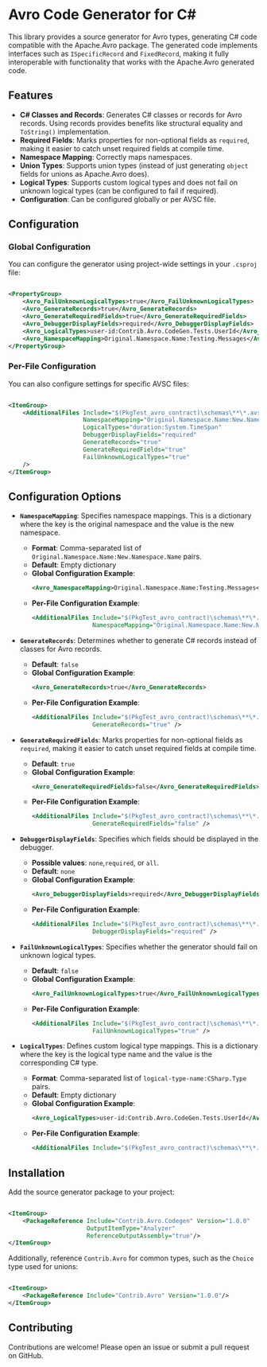 # Avro Code Generator for C#

This library provides a source generator for Avro types, generating C# code compatible with the Apache.Avro package. The
generated code implements interfaces such as `ISpecificRecord` and `FixedRecord`, making it fully interoperable with
functionality that works with the Apache.Avro generated code.

## Features

- **C# Classes and Records**: Generates C# classes or records for Avro records. Using records provides benefits like
  structural equality and `ToString()` implementation.
- **Required Fields**: Marks properties for non-optional fields as `required`, making it easier to catch unset required
  fields at compile time.
- **Namespace Mapping**: Correctly maps namespaces.
- **Union Types**: Supports union types (instead of just generating `object` fields for unions as Apache.Avro does).
- **Logical Types**: Supports custom logical types and does not fail on unknown logical types
  (can be configured to fail if required).
- **Configuration**: Can be configured globally or per AVSC file.

## Configuration

### Global Configuration

You can configure the generator using project-wide settings in your `.csproj` file:

```xml

<PropertyGroup>
    <Avro_FailUnknownLogicalTypes>true</Avro_FailUnknownLogicalTypes>
    <Avro_GenerateRecords>true</Avro_GenerateRecords>
    <Avro_GenerateRequiredFields>true</Avro_GenerateRequiredFields>
    <Avro_DebuggerDisplayFields>required</Avro_DebuggerDisplayFields>
    <Avro_LogicalTypes>user-id:Contrib.Avro.CodeGen.Tests.UserId</Avro_LogicalTypes>
    <Avro_NamespaceMapping>Original.Namespace.Name:Testing.Messages</Avro_NamespaceMapping>
</PropertyGroup>
```

### Per-File Configuration

You can also configure settings for specific AVSC files:

```xml

<ItemGroup>
    <AdditionalFiles Include="$(PkgTest_avro_contract)\schemas\**\*.avsc"
                     NamespaceMapping="Original.Namespace.Name:New.Namespace.Name"
                     LogicalTypes="duration:System.TimeSpan"
                     DebuggerDisplayFields="required"
                     GenerateRecords="true"
                     GenerateRequiredFields="true"
                     FailUnknownLogicalTypes="true"
    />
</ItemGroup>
```

## Configuration Options

- **`NamespaceMapping`**: Specifies namespace mappings. This is a dictionary where the key is the original namespace and
  the value is the new namespace.
    - **Format**: Comma-separated list of `Original.Namespace.Name:New.Namespace.Name` pairs.
    - **Default**: Empty dictionary
    - **Global Configuration Example**:
      ```xml
      <Avro_NamespaceMapping>Original.Namespace.Name:Testing.Messages</Avro_NamespaceMapping>
      ```
    - **Per-File Configuration Example**:
      ```xml
      <AdditionalFiles Include="$(PkgTest_avro_contract)\schemas\**\*.avsc" 
                       NamespaceMapping="Original.Namespace.Name:New.Namespace.Name" />
      ```

- **`GenerateRecords`**: Determines whether to generate C# records instead of classes for Avro records.
    - **Default**: `false`
    - **Global Configuration Example**:
      ```xml
      <Avro_GenerateRecords>true</Avro_GenerateRecords>
      ```
    - **Per-File Configuration Example**:
      ```xml
      <AdditionalFiles Include="$(PkgTest_avro_contract)\schemas\**\*.avsc" 
                       GenerateRecords="true" />
      ```

- **`GenerateRequiredFields`**: Marks properties for non-optional fields as `required`, making it easier to catch unset
  required fields at compile time.
    - **Default**: `true`
    - **Global Configuration Example**:
      ```xml
      <Avro_GenerateRequiredFields>false</Avro_GenerateRequiredFields>
      ```
    - **Per-File Configuration Example**:
      ```xml
      <AdditionalFiles Include="$(PkgTest_avro_contract)\schemas\**\*.avsc" 
                       GenerateRequiredFields="false" />
      ```

- **`DebuggerDisplayFields`**: Specifies which fields should be displayed in the debugger.
    - **Possible values**: `none`,`required`, or `all`.
    - **Default**: `none`
    - **Global Configuration Example**:
      ```xml
      <Avro_DebuggerDisplayFields>required</Avro_DebuggerDisplayFields>
      ```
    - **Per-File Configuration Example**:
      ```xml
      <AdditionalFiles Include="$(PkgTest_avro_contract)\schemas\**\*.avsc" 
                       DebuggerDisplayFields="required" />
      ```

- **`FailUnknownLogicalTypes`**: Specifies whether the generator should fail on unknown logical types.
    - **Default**: `false`
    - **Global Configuration Example**:
      ```xml
      <Avro_FailUnknownLogicalTypes>true</Avro_FailUnknownLogicalTypes>
      ```
    - **Per-File Configuration Example**:
      ```xml
      <AdditionalFiles Include="$(PkgTest_avro_contract)\schemas\**\*.avsc" 
                       FailUnknownLogicalTypes="true" />
      ```

- **`LogicalTypes`**: Defines custom logical type mappings. This is a dictionary where the key is the logical type name
  and the value is the corresponding C# type.
    - **Format**: Comma-separated list of `logical-type-name:CSharp.Type` pairs.
    - **Default**: Empty dictionary
    - **Global Configuration Example**:
      ```xml
      <Avro_LogicalTypes>user-id:Contrib.Avro.CodeGen.Tests.UserId</Avro_LogicalTypes>
      ```
    - **Per-File Configuration Example**:
      ```xml
      <AdditionalFiles Include="$(PkgTest_avro_contract)\schemas\**\*.avsc" LogicalTypes="duration:System.TimeSpan" />
      ```

## Installation

Add the source generator package to your project:

```xml

<ItemGroup>
    <PackageReference Include="Contrib.Avro.Codegen" Version="1.0.0"
                      OutputItemType="Analyzer"
                      ReferenceOutputAssembly="true"/>
</ItemGroup>
```

Additionally, reference `Contrib.Avro` for common types, such as the `Choice` type used for unions:

```xml

<ItemGroup>
    <PackageReference Include="Contrib.Avro" Version="1.0.0"/>
</ItemGroup>
```

## Contributing

Contributions are welcome! Please open an issue or submit a pull request on GitHub.
